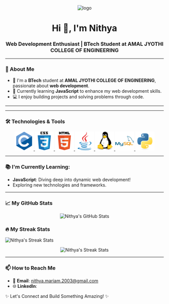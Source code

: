 <div align="center">
  <img src="https://media4.giphy.com/media/RbDKaczqWovIugyJmW/giphy.gif" alt="logo" width="800" height="auto"/>
  <h1>Hi 👋, I'm Nithya</h1>
  <h3>Web Development Enthusiast | BTech Student at AMAL JYOTHI COLLEGE OF ENGINEERING</h3>
</div>

---

### 🌱 About Me

- 🔭 I'm a **BTech** student at **AMAL JYOTHI COLLEGE OF ENGINEERING**, passionate about **web development**.
- 🌱 Currently learning **JavaScript** to enhance my web development skills.
- 💻 I enjoy building projects and solving problems through code.

---

---

### 🛠️ Technologies & Tools

<p align="center">
  <a href="https://www.cprogramming.com/" target="_blank" rel="noreferrer">
    <img src="https://raw.githubusercontent.com/devicons/devicon/master/icons/c/c-original.svg" alt="c" width="60" height="60"/>
  </a>
  <a href="https://www.w3schools.com/css/" target="_blank" rel="noreferrer">
    <img src="https://raw.githubusercontent.com/devicons/devicon/master/icons/css3/css3-original-wordmark.svg" alt="css3" width="60" height="60"/>
  </a>
  <a href="https://www.w3.org/html/" target="_blank" rel="noreferrer">
    <img src="https://raw.githubusercontent.com/devicons/devicon/master/icons/html5/html5-original-wordmark.svg" alt="html5" width="60" height="60"/>
  </a>
  <a href="https://www.java.com" target="_blank" rel="noreferrer">
    <img src="https://raw.githubusercontent.com/devicons/devicon/master/icons/java/java-original.svg" alt="java" width="60" height="60"/>
  </a>
  <a href="https://www.linux.org/" target="_blank" rel="noreferrer">
    <img src="https://raw.githubusercontent.com/devicons/devicon/master/icons/linux/linux-original.svg" alt="linux" width="60" height="60"/>
  </a>
  <a href="https://www.mysql.com/" target="_blank" rel="noreferrer">
    <img src="https://raw.githubusercontent.com/devicons/devicon/master/icons/mysql/mysql-original-wordmark.svg" alt="mysql" width="60" height="60"/>
  </a>
  <a href="https://www.python.org" target="_blank" rel="noreferrer">
    <img src="https://raw.githubusercontent.com/devicons/devicon/master/icons/python/python-original.svg" alt="python" width="60" height="60"/>
  </a>
</p>

---

### 📚 I'm Currently Learning:

- **JavaScript**: Diving deep into dynamic web development!
- Exploring new technologies and frameworks.

---


### 📈 My GitHub Stats

<p align="center">
  <img src="https://github-readme-stats.vercel.app/api?username=NithyaMariamRajan&theme=tokyonight&show_icons=true&hide_border=true&count_private=true" alt="Nithya's GitHub Stats" />
</p>


### 🔥 My Streak Stats
![Nithya's Streak Stats](https://streak-stats.demolab.com?user=NithyaMariamRajan&theme=radical)


<p align="center">
  <img src="https://github-readme-streak-stats.herokuapp.com/?user=NithyaMariamRajan&theme=radical" alt="Nithya's Streak Stats" />
</p>



---

### 📫 How to Reach Me

- 📧 **Email**: [nithya.mariam.2003@gmail.com](mailto:nithya.mariam.2003@gmail.com)
- 🌐 **LinkedIn**:

✨ Let's Connect and Build Something Amazing! ✨

</div>






